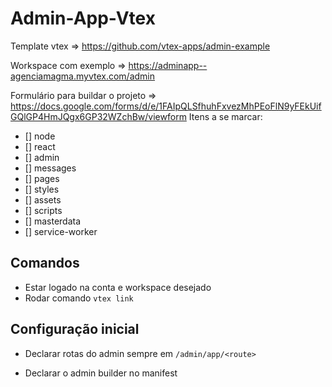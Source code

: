 # Admin-App-Vtex

Template vtex => https://github.com/vtex-apps/admin-example

Workspace com exemplo => https://adminapp--agenciamagma.myvtex.com/admin

Formulário para buildar o projeto => https://docs.google.com/forms/d/e/1FAIpQLSfhuhFxvezMhPEoFlN9yFEkUifGQlGP4HmJQgx6GP32WZchBw/viewform
Itens a se marcar:

- [] node
- [] react
- [] admin
- [] messages
- [] pages
- [] styles
- [] assets
- [] scripts
- [] masterdata
- [] service-worker

## Comandos

- Estar logado na conta e workspace desejado
- Rodar comando `vtex link`

## Configuração inicial

- Declarar rotas do admin sempre em `/admin/app/<route>`

- Declarar o admin builder no manifest

